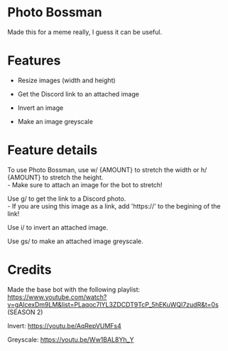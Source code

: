 # Photo Bossman

Made this for a meme really, I guess it can be useful.

# Features

- Resize images (width and height)

- Get the Discord link to an attached image

- Invert an image

- Make an image greyscale

# Feature details

To use Photo Bossman, use w/ {AMOUNT} to stretch the width or h/ {AMOUNT} to stretch the height.\
    - Make sure to attach an image for the bot to stretch!
    
Use g/ to get the link to a Discord photo.\
    - If you are using this image as a link, add 'https://' to the begining of the link!

Use i/ to invert an attached image.

Use gs/ to make an attached image greyscale.

# Credits

Made the base bot with the following playlist: https://www.youtube.com/watch?v=gAlcexDm9LM&list=PLaqoc7lYL3ZDCDT9TcP_5hEKuWQl7zudR&t=0s (SEASON 2)

Invert: https://youtu.be/AqRepVUMFs4

Greyscale: https://youtu.be/Ww1BAL8Yh_Y
